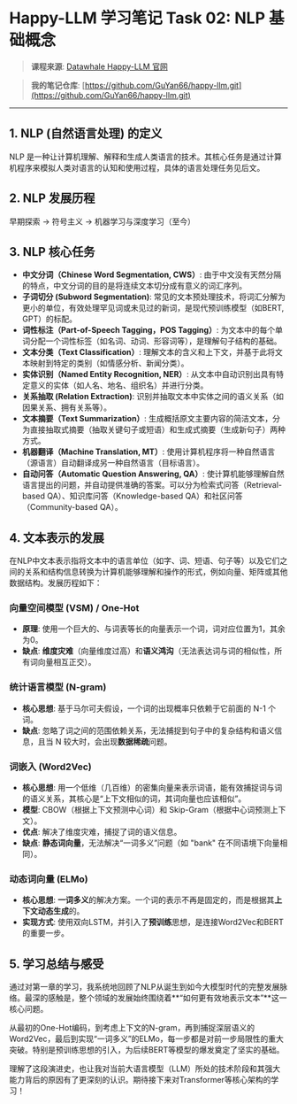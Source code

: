 # Happy-LLM 学习笔记 Task 02: NLP 基础概念

> **课程来源**: [Datawhale Happy-LLM 官网](https://datawhalechina.github.io/happy-llm/)

> **我的笔记仓库**: [https://github.com/GuYan66/happy-llm.git](https://github.com/GuYan66/happy-llm.git)

---

## 1. NLP (自然语言处理) 的定义

NLP 是一种让计算机理解、解释和生成人类语言的技术。其核心任务是通过计算机程序来模拟人类对语言的认知和使用过程，具体的语言处理任务见后文。

## 2. NLP 发展历程

早期探索 -> 符号主义 -> 机器学习与深度学习（至今）

## 3. NLP 核心任务

-   **中文分词（Chinese Word Segmentation, CWS）**: 由于中文没有天然分隔的特点，中文分词的目的是将连续文本切分成有意义的词汇序列。
-   **子词切分 (Subword Segmentation)**: 常见的文本预处理技术，将词汇分解为更小的单位，有效处理罕见词或未见过的新词，是现代预训练模型（如BERT, GPT）的标配。
-   **词性标注（Part-of-Speech Tagging，POS Tagging）**: 为文本中的每个单词分配一个词性标签（如名词、动词、形容词等），是理解句子结构的基础。
-   **文本分类（Text Classification）**: 理解文本的含义和上下文，并基于此将文本映射到特定的类别（如情感分析、新闻分类）。
-   **实体识别（Named Entity Recognition, NER）**: 从文本中自动识别出具有特定意义的实体（如人名、地名、组织名）并进行分类。
-   **关系抽取 (Relation Extraction)**: 识别并抽取文本中实体之间的语义关系（如因果关系、拥有关系等）。
-   **文本摘要（Text Summarization）**: 生成概括原文主要内容的简洁文本，分为直接抽取式摘要（抽取关键句子或短语）和生成式摘要（生成新句子）两种方式。
-   **机器翻译（Machine Translation, MT）**: 使用计算机程序将一种自然语言（源语言）自动翻译成另一种自然语言（目标语言）。
-   **自动问答（Automatic Question Answering, QA）**: 使计算机能够理解自然语言提出的问题，并自动提供准确的答案。可以分为检索式问答（Retrieval-based QA）、知识库问答（Knowledge-based QA）和社区问答（Community-based QA）。

## 4. 文本表示的发展

在NLP中文本表示指将文本中的语言单位（如字、词、短语、句子等）以及它们之间的关系和结构信息转换为计算机能够理解和操作的形式，例如向量、矩阵或其他数据结构。发展历程如下：

### 向量空间模型 (VSM) / One-Hot
-   **原理**: 使用一个巨大的、与词表等长的向量表示一个词，词对应位置为1，其余为0。
-   **缺点**: **维度灾难**（向量维度过高）和**语义鸿沟**（无法表达词与词的相似性，所有词向量相互正交）。

### 统计语言模型 (N-gram)
-   **核心思想**: 基于马尔可夫假设，一个词的出现概率只依赖于它前面的 N-1 个词。
-   **缺点**: 忽略了词之间的范围依赖关系，无法捕捉到句子中的复杂结构和语义信息，且当 N 较大时，会出现**数据稀疏**问题。

### 词嵌入 (Word2Vec)
-   **核心思想**: 用一个低维（几百维）的密集向量来表示词语，能有效捕捉词与词的语义关系，其核心是“上下文相似的词，其词向量也应该相似”。
-   **模型**: CBOW（根据上下文预测中心词）和 Skip-Gram（根据中心词预测上下文）。
-   **优点**: 解决了维度灾难，捕捉了词的语义信息。
-   **缺点**: **静态词向量**，无法解决“一词多义”问题（如 "bank" 在不同语境下向量相同）。

### 动态词向量 (ELMo)
-   **核心思想**: **一词多义**的解决方案。一个词的表示不再是固定的，而是根据其**上下文动态生成**的。
-   **实现方式**: 使用双向LSTM，并引入了**预训练**思想，是连接Word2Vec和BERT的重要一步。

## 5. 学习总结与感受

通过对第一章的学习，我系统地回顾了NLP从诞生到如今大模型时代的完整发展脉络。最深的感触是，整个领域的发展始终围绕着**“如何更有效地表示文本”**这一核心问题。

从最初的One-Hot编码，到考虑上下文的N-gram，再到捕捉深层语义的Word2Vec，最后到实现“一词多义”的ELMo，每一步都是对前一步局限性的重大突破。特别是预训练思想的引入，为后续BERT等模型的爆发奠定了坚实的基础。

理解了这段演进史，也让我对当前大语言模型（LLM）所处的技术阶段和其强大能力背后的原因有了更深刻的认识。期待接下来对Transformer等核心架构的学习！
